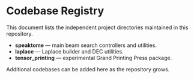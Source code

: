 # Codebase Registry

This document lists the independent project directories maintained in this repository.

- **speaktome** — main beam search controllers and utilities.
- **laplace** — Laplace builder and DEC utilities.
- **tensor_printing** — experimental Grand Printing Press package.

Additional codebases can be added here as the repository grows.
